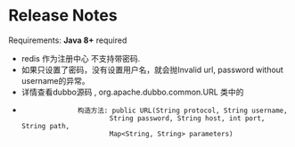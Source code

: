 # Release Notes
 

Requirements: **Java 8+** required


- redis 作为注册中心 不支持带密码.  
- 如果只设置了密码，没有设置用户名，就会抛Invalid url, password without username的异常。
- 详情查看dubbo源码 , org.apache.dubbo.common.URL 类中的
-                   构造方法: public URL(String protocol, String username, 
                            String password, String host, int port, String path, 
                            Map<String, String> parameters) 


 

